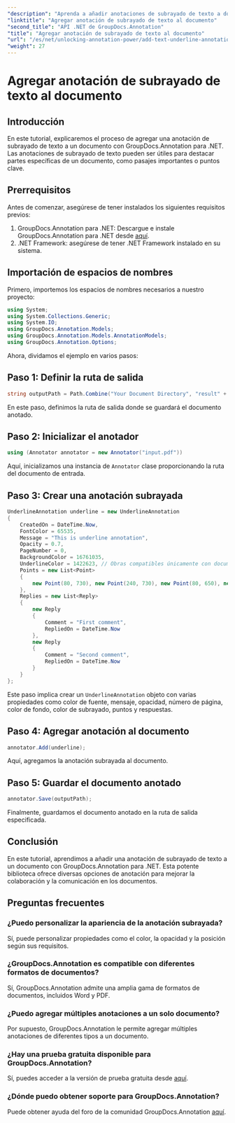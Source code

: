 ```yaml
---
"description": "Aprenda a añadir anotaciones de subrayado de texto a documentos con GroupDocs.Annotation para .NET. Mejore la colaboración y la comunicación sin esfuerzo."
"linktitle": "Agregar anotación de subrayado de texto al documento"
"second_title": "API .NET de GroupDocs.Annotation"
"title": "Agregar anotación de subrayado de texto al documento"
"url": "/es/net/unlocking-annotation-power/add-text-underline-annotation/"
"weight": 27
---
```


# Agregar anotación de subrayado de texto al documento

## Introducción
En este tutorial, explicaremos el proceso de agregar una anotación de subrayado de texto a un documento con GroupDocs.Annotation para .NET. Las anotaciones de subrayado de texto pueden ser útiles para destacar partes específicas de un documento, como pasajes importantes o puntos clave.
## Prerrequisitos
Antes de comenzar, asegúrese de tener instalados los siguientes requisitos previos:
1. GroupDocs.Annotation para .NET: Descargue e instale GroupDocs.Annotation para .NET desde [aquí](https://releases.groupdocs.com/annotation/net/).
2. .NET Framework: asegúrese de tener .NET Framework instalado en su sistema.

## Importación de espacios de nombres
Primero, importemos los espacios de nombres necesarios a nuestro proyecto:
```csharp
using System;
using System.Collections.Generic;
using System.IO;
using GroupDocs.Annotation.Models;
using GroupDocs.Annotation.Models.AnnotationModels;
using GroupDocs.Annotation.Options;
```

Ahora, dividamos el ejemplo en varios pasos:
## Paso 1: Definir la ruta de salida
```csharp
string outputPath = Path.Combine("Your Document Directory", "result" + Path.GetExtension("input.pdf"));
```
En este paso, definimos la ruta de salida donde se guardará el documento anotado.
## Paso 2: Inicializar el anotador
```csharp
using (Annotator annotator = new Annotator("input.pdf"))
```
Aquí, inicializamos una instancia de `Annotator` clase proporcionando la ruta del documento de entrada.
## Paso 3: Crear una anotación subrayada
```csharp
UnderlineAnnotation underline = new UnderlineAnnotation
{
    CreatedOn = DateTime.Now,
    FontColor = 65535,
    Message = "This is underline annotation",
    Opacity = 0.7,
    PageNumber = 0,
    BackgroundColor = 16761035,
    UnderlineColor = 1422623, // Obras compatibles únicamente con documentos Word y PDF
    Points = new List<Point>
    {
        new Point(80, 730), new Point(240, 730), new Point(80, 650), new Point(240, 650)
    },
    Replies = new List<Reply>
    {
        new Reply
        {
            Comment = "First comment",
            RepliedOn = DateTime.Now
        },
        new Reply
        {
            Comment = "Second comment",
            RepliedOn = DateTime.Now
        }
    }
};
```
Este paso implica crear un `UnderlineAnnotation` objeto con varias propiedades como color de fuente, mensaje, opacidad, número de página, color de fondo, color de subrayado, puntos y respuestas.
## Paso 4: Agregar anotación al documento
```csharp
annotator.Add(underline);
```
Aquí, agregamos la anotación subrayada al documento.
## Paso 5: Guardar el documento anotado
```csharp
annotator.Save(outputPath);
```
Finalmente, guardamos el documento anotado en la ruta de salida especificada.

## Conclusión
En este tutorial, aprendimos a añadir una anotación de subrayado de texto a un documento con GroupDocs.Annotation para .NET. Esta potente biblioteca ofrece diversas opciones de anotación para mejorar la colaboración y la comunicación en los documentos.
## Preguntas frecuentes
### ¿Puedo personalizar la apariencia de la anotación subrayada?
Sí, puede personalizar propiedades como el color, la opacidad y la posición según sus requisitos.
### ¿GroupDocs.Annotation es compatible con diferentes formatos de documentos?
Sí, GroupDocs.Annotation admite una amplia gama de formatos de documentos, incluidos Word y PDF.
### ¿Puedo agregar múltiples anotaciones a un solo documento?
Por supuesto, GroupDocs.Annotation le permite agregar múltiples anotaciones de diferentes tipos a un documento.
### ¿Hay una prueba gratuita disponible para GroupDocs.Annotation?
Sí, puedes acceder a la versión de prueba gratuita desde [aquí](https://releases.groupdocs.com/).
### ¿Dónde puedo obtener soporte para GroupDocs.Annotation?
Puede obtener ayuda del foro de la comunidad GroupDocs.Annotation [aquí](https://forum.groupdocs.com/c/annotation/10).